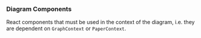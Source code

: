 ### Diagram Components

React components that must be used in the context of the diagram, i.e. they are dependent on `GraphContext` or `PaperContext`.
